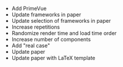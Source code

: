 - Add PrimeVue
- Update frameworks in paper
- Update selection of frameworks in paper
- Increase repetitions
- Randomize render time and load time order
- Increase number of components
- Add "real case"
- Update paper
- Update paper with LaTeX template